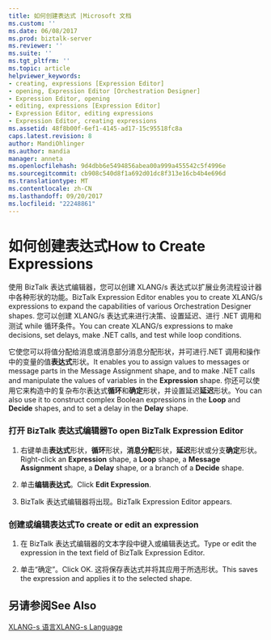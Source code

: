 ```yaml
---
title: 如何创建表达式 |Microsoft 文档
ms.custom: ''
ms.date: 06/08/2017
ms.prod: biztalk-server
ms.reviewer: ''
ms.suite: ''
ms.tgt_pltfrm: ''
ms.topic: article
helpviewer_keywords:
- creating, expressions [Expression Editor]
- opening, Expression Editor [Orchestration Designer]
- Expression Editor, opening
- editing, expressions [Expression Editor]
- Expression Editor, editing expressions
- Expression Editor, creating expressions
ms.assetid: 48f8b00f-6ef1-4145-ad17-15c95518fc8a
caps.latest.revision: 8
author: MandiOhlinger
ms.author: mandia
manager: anneta
ms.openlocfilehash: 9d4dbb6e5494856abea00a999a455542c5f4996e
ms.sourcegitcommit: cb908c540d8f1a692d01dc8f313e16cb4b4e696d
ms.translationtype: MT
ms.contentlocale: zh-CN
ms.lasthandoff: 09/20/2017
ms.locfileid: "22248861"
---
```

# <a name="how-to-create-expressions"></a><span data-ttu-id="344b4-102">如何创建表达式</span><span class="sxs-lookup"><span data-stu-id="344b4-102">How to Create Expressions</span></span>
<span data-ttu-id="344b4-103">使用 BizTalk 表达式编辑器，您可以创建 XLANG/s 表达式以扩展业务流程设计器中各种形状的功能。</span><span class="sxs-lookup"><span data-stu-id="344b4-103">BizTalk Expression Editor enables you to create XLANG/s expressions to expand the capabilities of various Orchestration Designer shapes.</span></span> <span data-ttu-id="344b4-104">您可以创建 XLANG/s 表达式来进行决策、设置延迟、进行 .NET 调用和测试 while 循环条件。</span><span class="sxs-lookup"><span data-stu-id="344b4-104">You can create XLANG/s expressions to make decisions, set delays, make .NET calls, and test while loop conditions.</span></span>  
  
 <span data-ttu-id="344b4-105">它使您可以将值分配给消息或消息部分消息分配形状，并可进行.NET 调用和操作中的变量的值**表达式**形状。</span><span class="sxs-lookup"><span data-stu-id="344b4-105">It enables you to assign values to messages or message parts in the Message Assignment shape, and to make .NET calls and manipulate the values of variables in the **Expression** shape.</span></span> <span data-ttu-id="344b4-106">你还可以使用它来构造中的复杂布尔表达式**循环**和**确定**形状，并设置延迟**延迟**形状。</span><span class="sxs-lookup"><span data-stu-id="344b4-106">You can also use it to construct complex Boolean expressions in the **Loop** and **Decide** shapes, and to set a delay in the **Delay** shape.</span></span>  
  
### <a name="to-open-biztalk-expression-editor"></a><span data-ttu-id="344b4-107">打开 BizTalk 表达式编辑器</span><span class="sxs-lookup"><span data-stu-id="344b4-107">To open BizTalk Expression Editor</span></span>  
  
1.  <span data-ttu-id="344b4-108">右键单击**表达式**形状，**循环**形状，**消息分配**形状，**延迟**形状或分支**确定**形状。</span><span class="sxs-lookup"><span data-stu-id="344b4-108">Right-click an **Expression** shape, a **Loop** shape, a **Message Assignment** shape, a **Delay** shape, or a branch of a **Decide** shape.</span></span>  
  
2.  <span data-ttu-id="344b4-109">单击**编辑表达式**。</span><span class="sxs-lookup"><span data-stu-id="344b4-109">Click **Edit Expression**.</span></span>  
  
3.  <span data-ttu-id="344b4-110">BizTalk 表达式编辑器将出现。</span><span class="sxs-lookup"><span data-stu-id="344b4-110">BizTalk Expression Editor appears.</span></span>  
  
### <a name="to-create-or-edit-an-expression"></a><span data-ttu-id="344b4-111">创建或编辑表达式</span><span class="sxs-lookup"><span data-stu-id="344b4-111">To create or edit an expression</span></span>  
  
1.  <span data-ttu-id="344b4-112">在 BizTalk 表达式编辑器的文本字段中键入或编辑表达式。</span><span class="sxs-lookup"><span data-stu-id="344b4-112">Type or edit the expression in the text field of BizTalk Expression Editor.</span></span>  
  
2.  <span data-ttu-id="344b4-113">单击“确定”。</span><span class="sxs-lookup"><span data-stu-id="344b4-113">Click OK.</span></span> <span data-ttu-id="344b4-114">这将保存表达式并将其应用于所选形状。</span><span class="sxs-lookup"><span data-stu-id="344b4-114">This saves the expression and applies it to the selected shape.</span></span>  
  
## <a name="see-also"></a><span data-ttu-id="344b4-115">另请参阅</span><span class="sxs-lookup"><span data-stu-id="344b4-115">See Also</span></span>  
 [<span data-ttu-id="344b4-116">XLANG-s 语言</span><span class="sxs-lookup"><span data-stu-id="344b4-116">XLANG-s Language</span></span>](../core/xlang-s-language.md)